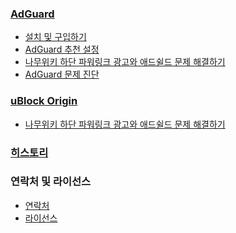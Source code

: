 ### [AdGuard](https://github.com/List-KR/List-KR/wiki/AdGuard-메인)
- [설치 및 구입하기](https://github.com/List-KR/List-KR/wiki/AdGuard-설치)
- [AdGuard 추천 설정](https://github.com/List-KR/List-KR/wiki/AdGuard-추천-설정)
- [나무위키 하단 파워링크 광고와 애드쉴드 문제 해결하기](https://github.com/List-KR/List-KR/wiki/유저스크립트-설치-(AdGuard))
- [AdGuard 문제 진단](https://github.com/List-KR/List-KR/wiki/AdGuard-문제-진단)

### [uBlock Origin](https://github.com/List-KR/List-KR/wiki/uBO-메인)
- [나무위키 하단 파워링크 광고와 애드쉴드 문제 해결하기](https://github.com/List-KR/List-KR/wiki/유저스크립트-설치-(uBO))

### [히스토리](https://github.com/List-KR/List-KR/wiki/히스토리-메인)


### 연락처 및 라이선스
  - [연락처](https://github.com/List-KR/List-KR/wiki/contacts)
  - [라이선스](https://github.com/List-KR/List-KR/wiki/LICENSE)